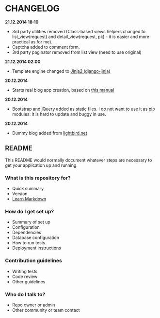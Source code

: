 # CHANGELOG #

**21.12.2014 18:10**
- 3rd party utilities removed (Class-based views helpers changed to list_view(request) and detail_view(request, pk) - it is easier and more practical as for me).
- Captcha added to comment form.
- 3rd party paginator removed from list view (need to use original)

**21.12.2014 02:00**
- Template engine changed to [Jinja2 (django-jinja)](http://niwibe.github.io/django-jinja/) 

**20.12.2014**
- Starts real blog app creation, based on [this manual](http://yiiframework.ru/doc/blog/ru/start.overview) 

**20.12.2014**
- Bootstrap and jQuery added as static files. I do not want to use it as pip modules: it is hard to update and buggy in use.

**20.12.2014**
- Dummy blog added from [lightbird.net](http://lightbird.net/dbe2/blog.html)

## README ##
This README would normally document whatever steps are necessary to get your application up and running.
### What is this repository for? ###
* Quick summary
* Version
* [Learn Markdown](https://bitbucket.org/tutorials/markdowndemo)
### How do I get set up? ###
* Summary of set up
* Configuration
* Dependencies
* Database configuration
* How to run tests
* Deployment instructions
### Contribution guidelines ###
* Writing tests
* Code review
* Other guidelines
### Who do I talk to? ###
* Repo owner or admin
* Other community or team contact
